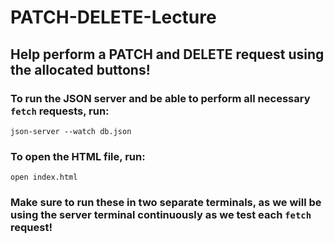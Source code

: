 # PATCH-DELETE-Lecture

## Help perform a PATCH and DELETE request using the allocated buttons!

### To run the JSON server and be able to perform all necessary `fetch` requests, run:

`json-server --watch db.json`

### To open the HTML file, run:

`open index.html`

### Make sure to run these in two separate terminals, as we will be using the server terminal continuously as we test each `fetch` request!